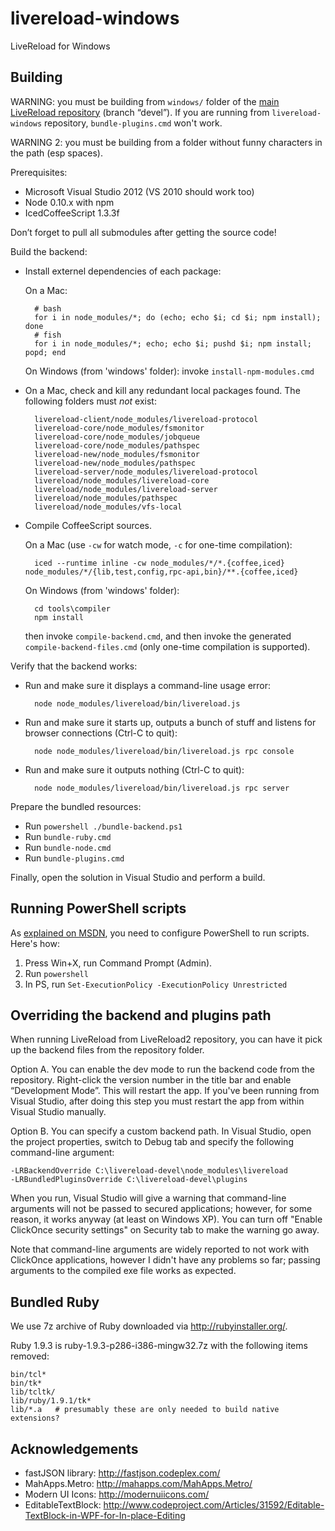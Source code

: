 livereload-windows
==================

LiveReload for Windows


## Building

WARNING: you must be building from `windows/` folder of the [main LiveReload repository](https://github.com/livereload/LiveReload2) (branch “devel”). If you are running from `livereload-windows` repository, `bundle-plugins.cmd` won't work.

WARNING 2: you must be building from a folder without funny characters in the path (esp spaces).

Prerequisites:

* Microsoft Visual Studio 2012 (VS 2010 should work too)
* Node 0.10.x with npm
* IcedCoffeeScript 1.3.3f

Don’t forget to pull all submodules after getting the source code!

Build the backend:

* Install externel dependencies of each package:

    On a Mac:

        # bash
        for i in node_modules/*; do (echo; echo $i; cd $i; npm install); done
        # fish
        for i in node_modules/*; echo; echo $i; pushd $i; npm install; popd; end

    On Windows (from 'windows' folder): invoke `install-npm-modules.cmd`
        

* On a Mac, check and kill any redundant local packages found. The following folders must _not_ exist:

        livereload-client/node_modules/livereload-protocol
        livereload-core/node_modules/fsmonitor
        livereload-core/node_modules/jobqueue
        livereload-core/node_modules/pathspec
        livereload-new/node_modules/fsmonitor
        livereload-new/node_modules/pathspec
        livereload-server/node_modules/livereload-protocol
        livereload/node_modules/livereload-core
        livereload/node_modules/livereload-server
        livereload/node_modules/pathspec
        livereload/node_modules/vfs-local

* Compile CoffeeScript sources.

    On a Mac (use `-cw` for watch mode, `-c` for one-time compilation):

        iced --runtime inline -cw node_modules/*/*.{coffee,iced} node_modules/*/{lib,test,config,rpc-api,bin}/**.{coffee,iced}

    On Windows (from 'windows' folder):

        cd tools\compiler
        npm install

    then invoke `compile-backend.cmd`, and then invoke the generated `compile-backend-files.cmd` (only one-time compilation is supported).

Verify that the backend works:

* Run and make sure it displays a command-line usage error:

        node node_modules/livereload/bin/livereload.js

* Run and make sure it starts up, outputs a bunch of stuff and listens for browser connections (Ctrl-C to quit):

        node node_modules/livereload/bin/livereload.js rpc console

* Run and make sure it outputs nothing (Ctrl-C to quit):

        node node_modules/livereload/bin/livereload.js rpc server

Prepare the bundled resources:

* Run `powershell ./bundle-backend.ps1`
* Run `bundle-ruby.cmd`
* Run `bundle-node.cmd`
* Run `bundle-plugins.cmd`

Finally, open the solution in Visual Studio and perform a build.


## Running PowerShell scripts

As [explained on MSDN](http://technet.microsoft.com/library/hh847748.aspx), you need to configure PowerShell to run scripts. Here's how:

1. Press Win+X, run Command Prompt (Admin).
2. Run `powershell`
3. In PS, run `Set-ExecutionPolicy -ExecutionPolicy Unrestricted`


## Overriding the backend and plugins path

When running LiveReload from LiveReload2 repository, you can have it pick up the backend files from the repository folder.

Option A. You can enable the dev mode to run the backend code from the repository. Right-click the version number in the title bar and enable “Development Mode”. This will restart the app. If you've been running from Visual Studio, after doing this step you must restart the app from within Visual Studio manually.


Option B. You can specify a custom backend path. In Visual Studio, open the project properties, switch to Debug tab and specify the following command-line argument:

    -LRBackendOverride C:\livereload-devel\node_modules\livereload
    -LRBundledPluginsOverride C:\livereload-devel\plugins

When you run, Visual Studio will give a warning that command-line arguments will not be passed to secured applications; however, for some reason, it works anyway (at least on Windows XP). You can turn off "Enable ClickOnce security settings" on Security tab to make the warning go away.

Note that command-line arguments are widely reported to not work with ClickOnce applications, however I didn't have any problems so far; passing arguments to the compiled exe file works as expected.


## Bundled Ruby

We use 7z archive of Ruby downloaded via http://rubyinstaller.org/.

Ruby 1.9.3 is ruby-1.9.3-p286-i386-mingw32.7z with the following items removed:

	bin/tcl*
	bin/tk*
	lib/tcltk/
	lib/ruby/1.9.1/tk*
	lib/*.a   # presumably these are only needed to build native extensions?


## Acknowledgements

* fastJSON library:      http://fastjson.codeplex.com/
* MahApps.Metro:         http://mahapps.com/MahApps.Metro/
* Modern UI Icons:       http://modernuiicons.com/
* EditableTextBlock:     http://www.codeproject.com/Articles/31592/Editable-TextBlock-in-WPF-for-In-place-Editing
